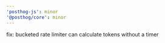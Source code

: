 ```yaml
---
'posthog-js': minor
'@posthog/core': minor
---
```


fix: bucketed rate limiter can calculate tokens without a timer
